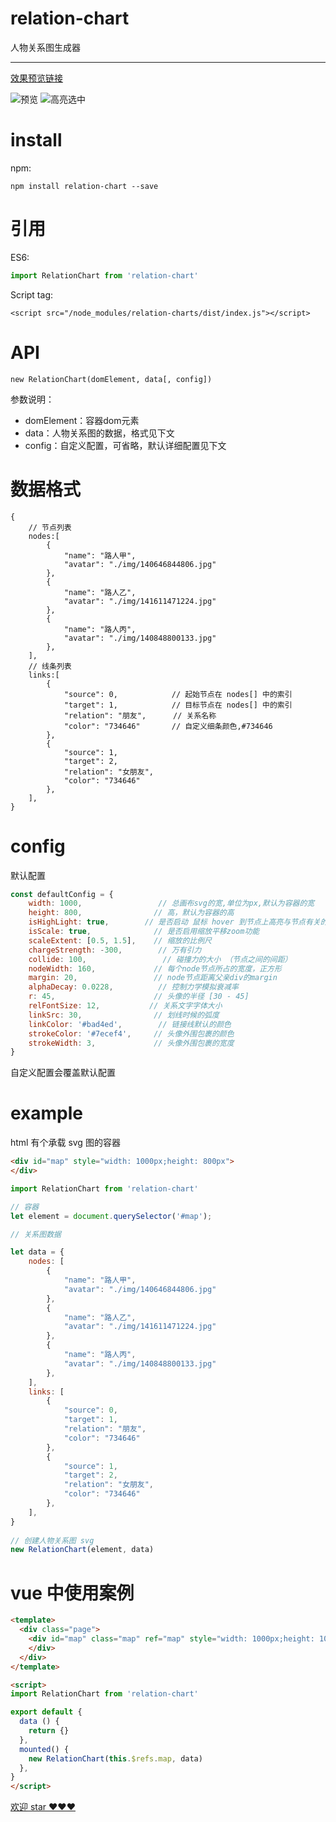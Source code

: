 

# relation-chart

人物关系图生成器

***

[效果预览链接](https://xiedajian.github.io/relation-chart/examples/demo1/index.html)

![预览](https://xiedajian.github.io/relation-chart/demo.jpg)
![高亮选中](https://xiedajian.github.io/relation-chart/demo2.jpg)


# install

npm:
```
npm install relation-chart --save
```

# 引用
ES6:
```javascript
import RelationChart from 'relation-chart'
```

Script tag:
```
<script src="/node_modules/relation-charts/dist/index.js"></script>
```

# API
```
new RelationChart(domElement, data[, config])
```
参数说明：
- domElement：容器dom元素
- data：人物关系图的数据，格式见下文
- config：自定义配置，可省略，默认详细配置见下文



# 数据格式
```
{
    // 节点列表
    nodes:[
        {
            "name": "路人甲",
            "avatar": "./img/140646844806.jpg"
        },
        {
            "name": "路人乙",
            "avatar": "./img/141611471224.jpg"
        },
        {
            "name": "路人丙",
            "avatar": "./img/140848800133.jpg"
        },
    ],
    // 线条列表
    links:[
        {
            "source": 0,            // 起始节点在 nodes[] 中的索引
            "target": 1,            // 目标节点在 nodes[] 中的索引
            "relation": "朋友",      // 关系名称
            "color": "734646"       // 自定义细条颜色,#734646
        },
        {
            "source": 1,
            "target": 2,
            "relation": "女朋友",
            "color": "734646"
        },
    ],
}
```



# config

默认配置
```javascript
const defaultConfig = {
    width: 1000,                 // 总画布svg的宽,单位为px,默认为容器的宽
    height: 800,                // 高，默认为容器的高
    isHighLight: true,        // 是否启动 鼠标 hover 到节点上高亮与节点有关的节点，其他无关节点透明的功能
    isScale: true,              // 是否启用缩放平移zoom功能
    scaleExtent: [0.5, 1.5],    // 缩放的比例尺
    chargeStrength: -300,        // 万有引力
    collide: 100,                 // 碰撞力的大小 （节点之间的间距）
    nodeWidth: 160,             // 每个node节点所占的宽度，正方形
    margin: 20,                 // node节点距离父亲div的margin
    alphaDecay: 0.0228,          // 控制力学模拟衰减率
    r: 45,                      // 头像的半径 [30 - 45]
    relFontSize: 12,           // 关系文字字体大小
    linkSrc: 30,                // 划线时候的弧度
    linkColor: '#bad4ed',        // 链接线默认的颜色
    strokeColor: '#7ecef4',     // 头像外围包裹的颜色
    strokeWidth: 3,             // 头像外围包裹的宽度
}
```
自定义配置会覆盖默认配置



# example

html 有个承载 svg 图的容器
```html
<div id="map" style="width: 1000px;height: 800px">
</div>
```

```javascript
import RelationChart from 'relation-chart'

// 容器
let element = document.querySelector('#map');

// 关系图数据

let data = {
    nodes: [
        {
            "name": "路人甲",
            "avatar": "./img/140646844806.jpg"
        },
        {
            "name": "路人乙",
            "avatar": "./img/141611471224.jpg"
        },
        {
            "name": "路人丙",
            "avatar": "./img/140848800133.jpg"
        },
    ],
    links: [
        {
            "source": 0,
            "target": 1,
            "relation": "朋友",
            "color": "734646"
        },
        {
            "source": 1,
            "target": 2,
            "relation": "女朋友",
            "color": "734646"
        },
    ],
}
 
// 创建人物关系图 svg
new RelationChart(element, data)
```


# vue 中使用案例

```html
<template>
  <div class="page">
    <div id="map" class="map" ref="map" style="width: 1000px;height: 1000px;">
    </div>
  </div>
</template>
```
```html
<script>
import RelationChart from 'relation-chart'

export default {
  data () {
    return {}
  },
  mounted() {
    new RelationChart(this.$refs.map, data)
  },
}
</script>
```

[欢迎 star ❤❤❤](https://github.com/xiedajian/relation-chart)
